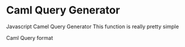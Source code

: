 # Caml Query Generator
Javascript Camel Query Generator
This function is really pretty simple

Caml Query format 
<Where>
  
</Where>

